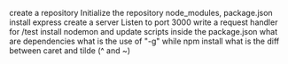 create a repository
Initialize the repository
node_modules, package.json
install express
create a server
Listen to port 3000
write a request handler for /test
install nodemon and update scripts inside the package.json
what are dependencies
what is the use of "-g" while npm install
what is the diff between caret and tilde (^ and ~)
